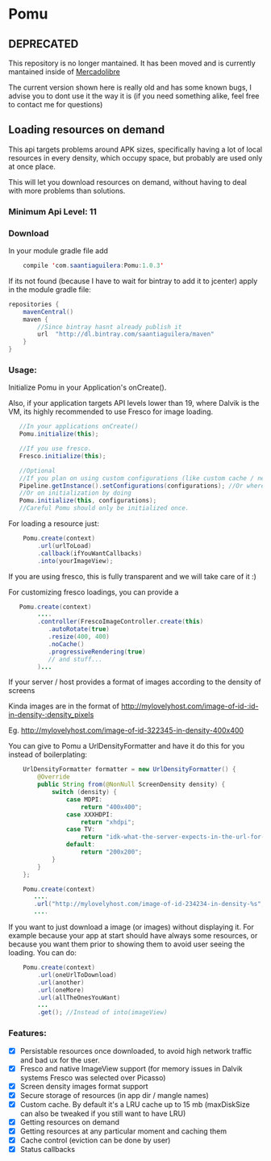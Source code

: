 # Pomu

## DEPRECATED

This repository is no longer mantained. It has been moved and is currently mantained inside of [Mercadolibre](https://github.com/saantiaguilera/android-api-resources-on-demand)

The current version shown here is really old and has some known bugs, I advise you to dont use it the way it is (if you need something alike, feel free to contact me for questions)

## Loading resources on demand

This api targets problems around APK sizes, specifically having a lot of local resources in every density, which occupy space, but probably are used only at once place.

This will let you download resources on demand, without having to deal with more problems than solutions.

### Minimum Api Level: 11

### Download

In your module gradle file add

```Java
	compile 'com.saantiaguilera:Pomu:1.0.3'
```

If its not found (because I have to wait for bintray to add it to jcenter) apply in the module gradle file:

```Java
repositories {
	mavenCentral()
	maven {
		//Since bintray hasnt already publish it
		url  "http://dl.bintray.com/saantiaguilera/maven"
	}
}
```

### Usage:

Initialize Pomu in your Application's onCreate().

Also, if your application targets API levels lower than 19, where Dalvik is the VM, its highly recommended to use Fresco for image loading.

```Java
   //In your applications onCreate()
   Pomu.initialize(this);

   //If you use fresco.
   Fresco.initialize(this);

   //Optional
   //If you plan on using custom configurations (like custom cache / network client)
   Pipeline.getInstance().setConfigurations(configurations); //Or wherever you want, but to have a cohesive configuration across all resources its better here :)
   //Or on initialization by doing
   Pomu.initialize(this, configurations);
   //Careful Pomu should only be initialized once.
```

For loading a resource just:

```Java
    Pomu.create(context)
        .url(urlToLoad)
        .callback(ifYouWantCallbacks)
        .into(yourImageView);
```

If you are using fresco, this is fully transparent and we will take care of it :)

For customizing fresco loadings, you can provide a 

```Java
   Pomu.create(context)
        ....
        .controller(FrescoImageController.create(this)
           .autoRotate(true)
           .resize(400, 400)
           .noCache()
           .progressiveRendering(true) 
           // and stuff...
        )...
```

If your server / host provides a format of images according to the density of screens

Kinda images are in the format of http://mylovelyhost.com/image-of-id-:id-in-density-:density_pixels

Eg. http://mylovelyhost.com/image-of-id-322345-in-density-400x400

You can give to Pomu a UrlDensityFormatter and have it do this for you instead of boilerplating:

```Java
    UrlDensityFormatter formatter = new UrlDensityFormatter() {
        @Override
        public String from(@NonNull ScreenDensity density) {
            switch (density) {
                case MDPI:
                    return "400x400";
                case XXXHDPI:
                    return "xhdpi";
                case TV:
                    return "idk-what-the-server-expects-in-the-url-for-a-tv";
                default:
                    return "200x200";
            }
        }
    };

    Pomu.create(context)
       ....
       .url("http://mylovelyhost.com/image-of-id-234234-in-density-%s", formatter)
       ....
```

If you want to just download a image (or images) without displaying it. For example because your app at start should have always some resources, or because you want them prior to showing them to avoid user seeing the loading. You can do:

```Java
	Pomu.create(context)
		.url(oneUrlToDownload)
		.url(another)
		.url(oneMore)
		.url(allTheOnesYouWant)
		...
		.get(); //Instead of into(imageView)
```

### Features:

- [x] Persistable resources once downloaded, to avoid high network traffic and bad ux for the user.
- [x] Fresco and native ImageView support (for memory issues in Dalvik systems Fresco was selected over Picasso)
- [x] Screen density images format support
- [x] Secure storage of resources (in app dir / mangle names)
- [x] Custom cache. By default it's a LRU cache up to 15 mb (maxDiskSize can also be tweaked if you still want to have LRU)
- [x] Getting resources on demand
- [x] Getting resources at any particular moment and caching them
- [x] Cache control (eviction can be done by user)
- [x] Status callbacks
